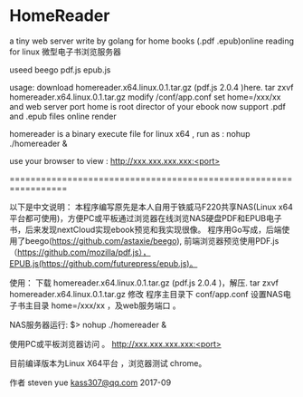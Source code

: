 # HomeReader
a tiny web server write by golang for home books (.pdf .epub)online reading for linux
微型电子书浏览服务器

useed beego pdf.js epub.js 

usage:
download homereader.x64.linux.0.1.tar.gz (pdf.js 2.0.4 )here.
  tar zxvf homereader.x64.linux.0.1.tar.gz 
modify /conf/app.conf set home=/xxx/xx and web server port
  home is root director of your ebook
now support .pdf and .epub files online render

homereader is a binary execute file for linux x64 , run as : nohup ./homereader &

use your browser to view :
  http://xxx.xxx.xxx.xxx:<port>

=================================================================

以下是中文说明：
本程序编写原先是本人自用于铁威马F220共享NAS(Linux x64平台都可使用)，方便PC或平板通过浏览器在线浏览NAS硬盘PDF和EPUB电子书，后来发现nextCloud实现ebook预览和我实现很像。
程序用Go写成，后端使用了beego(https://github.com/astaxie/beego),
前端浏览器预览使用PDF.js（https://github.com/mozilla/pdf.js），EPUB.js(https://github.com/futurepress/epub.js)。

使用：
下载 homereader.x64.linux.0.1.tar.gz (pdf.js 2.0.4 )，解压.
  tar zxvf homereader.x64.linux.0.1.tar.gz 
修改 程序主目录下 conf/app.conf 设置NAS电子书主目录 home=/xxx/xx ，及web服务端口 。

NAS服务器运行: $> nohup ./homereader &

使用PC或平板浏览器访问 。
  http://xxx.xxx.xxx.xxx:<port>

目前编译版本为Linux X64平台 ，浏览器测试 chrome。

作者 steven yue kass307@qq.com 2017-09


